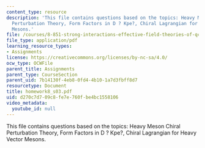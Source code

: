 ```yaml
---
content_type: resource
description: 'This file contains questions based on the topics: Heavy Meson Chiral
  Perturbation Theory, Form Factors in D ? Kpe?, Chiral Lagrangian for Heavy Vector
  Mesons.'
file: /courses/8-851-strong-interactions-effective-field-theories-of-qcd-spring-2006/d270c7d709c8fe7e760fbe4bc1558106_homework8_s03.pdf
file_type: application/pdf
learning_resource_types:
- Assignments
license: https://creativecommons.org/licenses/by-nc-sa/4.0/
ocw_type: OCWFile
parent_title: Assignments
parent_type: CourseSection
parent_uid: 7b14130f-4eb8-0fd4-4b10-1a7d3fbff8d7
resourcetype: Document
title: homework8_s03.pdf
uid: d270c7d7-09c8-fe7e-760f-be4bc1558106
video_metadata:
  youtube_id: null
---
```

This file contains questions based on the topics: Heavy Meson Chiral Perturbation Theory, Form Factors in D ? Kpe?, Chiral Lagrangian for Heavy Vector Mesons.